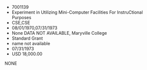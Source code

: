 * 7001139
* Experiment in Utilizing Mini-Computer Facilities  For InstruCtional Purposes
* CSE,CSE
* 08/01/1970,07/31/1973
* None   DATA NOT AVAILABLE, Maryville College
* Standard Grant
*   name not available
* 07/31/1973
* USD 18,000.00

NONE